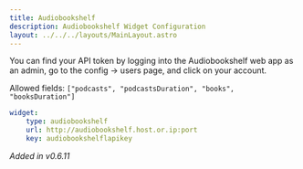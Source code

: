 ```yaml
---
title: Audiobookshelf
description: Audiobookshelf Widget Configuration
layout: ../../../layouts/MainLayout.astro
---
```


You can find your API token by logging into the Audiobookshelf web app as an admin, go to the config → users page, and click on your account.

Allowed fields: `["podcasts", "podcastsDuration", "books", "booksDuration"]`

```yaml
widget:
    type: audiobookshelf
    url: http://audiobookshelf.host.or.ip:port
    key: audiobookshelflapikey
```

*Added in v0.6.11*
